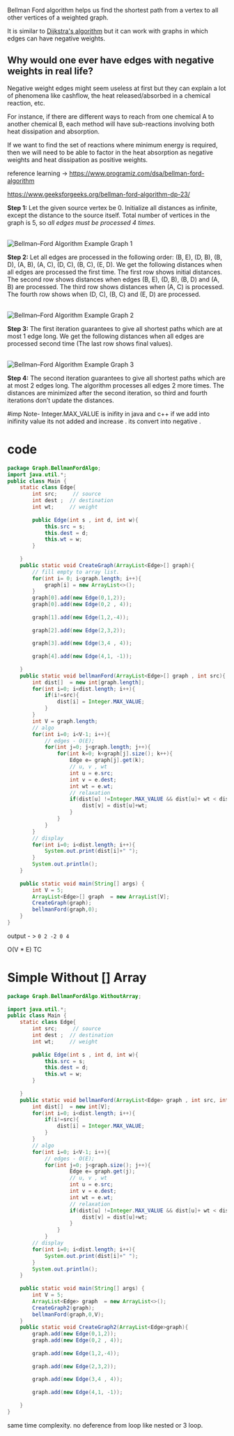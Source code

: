 
Bellman Ford algorithm helps us find the shortest path from a vertex to all other vertices of a weighted graph.

It is similar to [Dijkstra's algorithm](https://www.programiz.com/dsa/dijkstra-algorithm) but it can work with graphs in which edges can have negative weights.

## Why would one ever have edges with negative weights in real life?

Negative weight edges might seem useless at first but they can explain a lot of phenomena like cashflow, the heat released/absorbed in a chemical reaction, etc.

For instance, if there are different ways to reach from one chemical A to another chemical B, each method will have sub-reactions involving both heat dissipation and absorption.

If we want to find the set of reactions where minimum energy is required, then we will need to be able to factor in the heat absorption as negative weights and heat dissipation as positive weights.

reference learning ->
https://www.programiz.com/dsa/bellman-ford-algorithm

https://www.geeksforgeeks.org/bellman-ford-algorithm-dp-23/

**Step 1:** Let the given source vertex be 0. Initialize all distances as infinite, except the distance to the source itself. Total number of vertices in the graph is 5, so _all edges must be processed 4 times._  
 

![Bellman–Ford Algorithm Example Graph 1](https://media.geeksforgeeks.org/wp-content/uploads/bellmanford1.png)

**Step 2:** Let all edges are processed in the following order: (B, E), (D, B), (B, D), (A, B), (A, C), (D, C), (B, C), (E, D). We get the following distances when all edges are processed the first time. The first row shows initial distances. The second row shows distances when edges (B, E), (D, B), (B, D) and (A, B) are processed. The third row shows distances when (A, C) is processed. The fourth row shows when (D, C), (B, C) and (E, D) are processed.   
 

![Bellman–Ford Algorithm Example Graph 2](https://media.geeksforgeeks.org/wp-content/uploads/bellmanford2.png)

**Step 3:** The first iteration guarantees to give all shortest paths which are at most 1 edge long. We get the following distances when all edges are processed second time (The last row shows final values).   
 

![Bellman–Ford Algorithm Example Graph 3](https://media.geeksforgeeks.org/wp-content/uploads/bellmanford3.png)

**Step 4:** The second iteration guarantees to give all shortest paths which are at most 2 edges long. The algorithm processes all edges 2 more times. The distances are minimized after the second iteration, so third and fourth iterations don’t update the distances.


#imp Note- Integer.MAX_VALUE is inifity in java and c++ if we add into inifinity value its not added and increase . its convert into negative .






# code

```java
package Graph.BellmanFordAlgo;  
import java.util.*;  
public class Main {  
    static class Edge{  
        int src;     // source  
        int dest ;  // destination  
        int wt;     // weight  
  
        public Edge(int s , int d, int w){  
            this.src = s;  
            this.dest = d;  
            this.wt = w;  
        }  
  
    }  
    public static void CreateGraph(ArrayList<Edge>[] graph){  
        // fill empty to array list.  
        for(int i= 0; i<graph.length; i++){  
            graph[i] = new ArrayList<>();  
        }  
        graph[0].add(new Edge(0,1,2));  
        graph[0].add(new Edge(0,2 , 4));  
  
        graph[1].add(new Edge(1,2,-4));  
  
        graph[2].add(new Edge(2,3,2));  
  
        graph[3].add(new Edge(3,4 , 4));  
  
        graph[4].add(new Edge(4,1, -1));  
  
    }  
    public static void bellmanFord(ArrayList<Edge>[] graph , int src){  
        int dist[]  = new int[graph.length];  
        for(int i=0; i<dist.length; i++){  
            if(i!=src){  
                dist[i] = Integer.MAX_VALUE;  
            }  
        }  
        int V = graph.length;  
        // algo  
        for(int i=0; i<V-1; i++){  
            // edges - O(E);  
            for(int j=0; j<graph.length; j++){  
                for(int k=0; k<graph[j].size(); k++){  
                    Edge e= graph[j].get(k);  
                    // u, v , wt  
                    int u = e.src;  
                    int v = e.dest;  
                    int wt = e.wt;  
                    // relaxation  
                    if(dist[u] !=Integer.MAX_VALUE && dist[u]+ wt < dist[v]){  
                        dist[v] = dist[u]+wt;  
                    }  
                }  
            }  
        }  
        // display  
        for(int i=0; i<dist.length; i++){  
            System.out.print(dist[i]+" ");  
        }  
        System.out.println();  
    }  
  
    public static void main(String[] args) {  
        int V = 5;  
        ArrayList<Edge>[] graph  = new ArrayList[V];  
        CreateGraph(graph);  
        bellmanFord(graph,0);  
    }  
}
```


output - > ``0 2 -2 0 4 ``

O(V * E) TC



# Simple Without [] Array

```java
package Graph.BellmanFordAlgo.WithoutArray;  
  
import java.util.*;  
public class Main {  
    static class Edge{  
        int src;     // source  
        int dest ;  // destination  
        int wt;     // weight  
  
        public Edge(int s , int d, int w){  
            this.src = s;  
            this.dest = d;  
            this.wt = w;  
        }  
  
    }  
    public static void bellmanFord(ArrayList<Edge> graph , int src, int V){  
        int dist[]  = new int[V];  
        for(int i=0; i<dist.length; i++){  
            if(i!=src){  
                dist[i] = Integer.MAX_VALUE;  
            }  
        }  
        // algo  
        for(int i=0; i<V-1; i++){  
            // edges - O(E);  
            for(int j=0; j<graph.size(); j++){  
                    Edge e= graph.get(j);  
                    // u, v , wt  
                    int u = e.src;  
                    int v = e.dest;  
                    int wt = e.wt;  
                    // relaxation  
                    if(dist[u] !=Integer.MAX_VALUE && dist[u]+ wt < dist[v]){  
                        dist[v] = dist[u]+wt;  
                    }  
                }  
            }  
        // display  
        for(int i=0; i<dist.length; i++){  
            System.out.print(dist[i]+" ");  
        }  
        System.out.println();  
    }  
  
    public static void main(String[] args) {  
        int V = 5;  
        ArrayList<Edge> graph  = new ArrayList<>();  
        CreateGraph2(graph);  
        bellmanFord(graph,0,V);  
    }  
    public static void CreateGraph2(ArrayList<Edge>graph){  
        graph.add(new Edge(0,1,2));  
        graph.add(new Edge(0,2 , 4));  
  
        graph.add(new Edge(1,2,-4));  
  
        graph.add(new Edge(2,3,2));  
  
        graph.add(new Edge(3,4 , 4));  
  
        graph.add(new Edge(4,1, -1));  
  
    }  
}
```


 same time complexity. 
no deference from loop  like nested or 3 loop.


